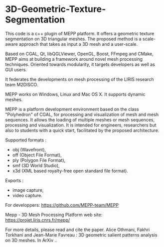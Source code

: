 # 3D-Geometric-Texture-Segmentation

This code is a c++ plugin of MEPP platform. It offers a geometric texture segmentation on 3D triangular meshes. The proposed method is a scale-aware approach that takes as input a 3D mesh and a user-scale. 

Based on CGAL, Qt, libQGLViewer, OpenGL, Boost, FFmpeg and CMake, MEPP aims at building a framework around novel mesh processing techniques. Oriented towards modularity, it targets developers as well as GUI users.

It federates the developments on mesh processing of the LIRIS research team M2DISCO.

MEPP works on Windows, Linux and Mac OS X.
It supports dynamic meshes.

MEPP ​​is a platform development environment based on the class "Polyhedron" of CGAL, for processing and visualization of mesh and mesh sequences.
It allows the loading of multiple meshes or mesh sequences, processing and visualization.
It is intended for engineers, researchers but also to students with a quick start, facilitated by the proposed architecture.


Supported formats :
- obj (Wavefront),
- off (Object File Format),
- ply (Polygon File Format),
- smf (3D World Studio),
- x3d (XML based royalty-free open standard file format).


Exports :
- image capture,
- video capture.


For developpers: https://github.com/MEPP-team/MEPP

Mepp - 3D Mesh Processing Platform web site: https://projet.liris.cnrs.fr/mepp/

For more details, please read and cite the paper.
Alice Othmani, Fakhri Torkhani and Jean-Marie Favreau : 3D geometric salient patterns analysis on 3D meshes. In ArXiv ..


